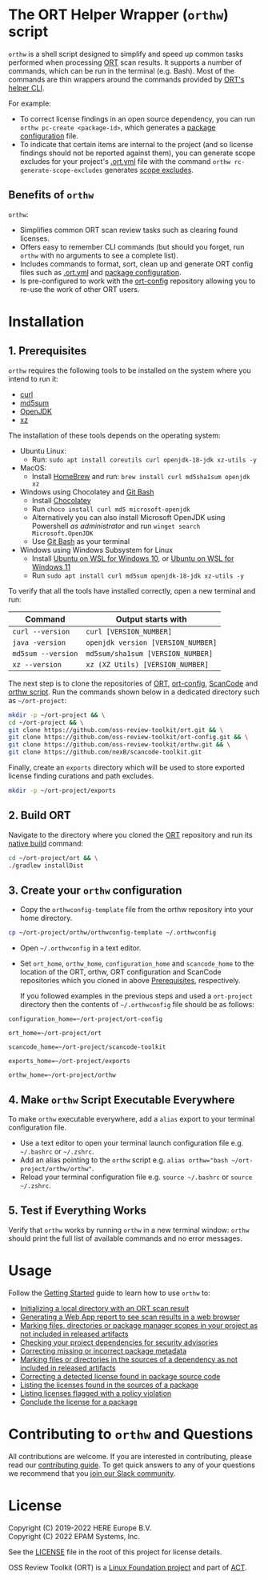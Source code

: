 # The ORT Helper Wrapper (`orthw`) script

`orthw` is a shell script designed to simplify and speed up common tasks performed when processing [ORT][ort]
scan results. It supports a number of commands, which can be run in the terminal (e.g. Bash).
Most of the commands are thin wrappers around the commands provided by [ORT's helper CLI](ort-helper-cli). 

For example:
- To correct license findings in an open source dependency, you can run `orthw pc-create <package-id>`, which generates
  a [package configuration][ort-package-configurations] file.
- To indicate that certain items are internal to the project (and so license findings should not be reported against them), you can generate scope excludes for your project's  [.ort.yml][ort-yml] file with the command `orthw rc-generate-scope-excludes` generates [scope excludes][ort-yml-scope-excludes].

## Benefits of `orthw`

`orthw`:
  - Simplifies common ORT scan review tasks such as clearing found licenses.
  - Offers easy to remember CLI commands (but should you forget, run `orthw` with no arguments to see a complete list).
  - Includes commands to format, sort, clean up and generate ORT config files such as [.ort.yml][ort-yml] and [package configuration][ort-package-configurations].
  - Is pre-configured to work with the [ort-config] repository allowing you to re-use the work of other ORT users.

# Installation

## 1. Prerequisites

`orthw` requires the following tools to be installed on the system where you intend to run it:

* [curl](https://curl.se)
* [md5sum](https://linux.die.net/man/1/md5sum)
* [OpenJDK](https://openjdk.org/)
* [xz](https://linux.die.net/man/1/xz)

The installation of these tools depends on the operating system:
- Ubuntu Linux: 
  - Run: `sudo apt install coreutils curl openjdk-18-jdk xz-utils -y`
- MacOS: 
  - Install [HomeBrew][homebrew] and run: `brew install curl md5sha1sum openjdk xz`
- Windows using Chocolatey and [Git Bash][git-bash]
  - Install [Chocolatey][chocolatey]
  - Run `choco install curl md5 microsoft-openjdk`
  - Alternatively you can also install Microsoft OpenJDK using Powershell _as administrator_ and run `winget search Microsoft.OpenJDK`
  - Use [Git Bash][git-bash] as your terminal
- Windows using Windows Subsystem for Linux
  - Install [Ubuntu on WSL for Windows 10][ubuntu-wsl-win-10], or [Ubuntu on WSL for Windows 11][ubuntu-wsl-win-11]
  - Run `sudo apt install curl md5sum openjdk-18-jdk xz-utils -y`

 To verify that all the tools have installed correctly, open a new terminal and run:

| Command           | Output starts with                 |
|-------------------|------------------------------------|
| `curl --version`  | `curl [VERSION_NUMBER]`            |
| `java -version`   | `openjdk version [VERSION_NUMBER]` |
| `md5sum --version`| `md5sum/sha1sum [VERSION_NUMBER]`  |
| `xz --version`    | `xz (XZ Utils) [VERSION_NUMBER]`   |

The next step is to clone the repositories of [ORT][ort], [ort-config], [ScanCode][scancode] and [orthw script][orthw].
Run the commands shown below in a dedicated directory such as `~/ort-project`:

```bash
mkdir -p ~/ort-project && \
cd ~/ort-project && \
git clone https://github.com/oss-review-toolkit/ort.git && \
git clone https://github.com/oss-review-toolkit/ort-config.git && \
git clone https://github.com/oss-review-toolkit/orthw.git && \
git clone https://github.com/nexB/scancode-toolkit.git
```

Finally, create an `exports` directory which will be used to store exported license finding curations and path excludes.

```bash
mkdir -p ~/ort-project/exports
```

## 2. Build ORT

Navigate to the directory where you cloned the [ORT][ort] repository and run its [native build][ort-build-native] command:

```bash
cd ~/ort-project/ort && \
./gradlew installDist
```

## 3. Create your `orthw` configuration

- Copy the `orthwconfig-template` file from the orthw repository into your home directory.

```bash
cp ~/ort-project/orthw/orthwconfig-template ~/.orthwconfig
```

- Open `~/.orthwconfig` in a text editor.
- Set `ort_home`, `orthw_home`, `configuration_home` and `scancode_home` to the location of the ORT, orthw, ORT
  configuration and ScanCode repositories which you cloned in above [Prerequisites](#1-prerequisites), respectively.

  If you followed examples in the previous steps and used a `ort-project` directory then
  the contents of `~/.orthwconfig` file should be as follows:

```
configuration_home=~/ort-project/ort-config

ort_home=~/ort-project/ort

scancode_home=~/ort-project/scancode-toolkit

exports_home=~/ort-project/exports

orthw_home=~/ort-project/orthw
```

## 4. Make `orthw` Script Executable Everywhere

To make `orthw` executable everywhere, add a `alias` export to your terminal configuration file.

- Use a text editor to open your terminal launch configuration file e.g. `~/.bashrc` or `~/.zshrc`.
- Add an alias pointing to the `orthw` script e.g. `alias orthw="bash ~/ort-project/orthw/orthw"`.
- Reload your terminal configuration file e.g. `source ~/.bashrc` or `source ~/.zshrc`.

## 5. Test if Everything Works

Verify that `orthw` works by  running `orthw` in a new terminal window: `orthw` should print the full list of available commands and no error messages.

# Usage

Follow the [Getting Started][gs] guide to learn how to use `orthw` to:
- [Initializing a local directory with an ORT scan result][gs-orthw-init]
- [Generating a Web App report to see scan results in a web browser][gs-orthw-report-webapp]
- [Marking files, directories or package manager scopes in your project as not included in released artifacts][gs-orthw-rc-excludes]
- [Checking your project dependencies for security advisories][gs-orthw-check-advisories]
- [Correcting missing or incorrect package metadata][gs-orthw-curations]
- [Marking files or directories in the sources of a dependency as not included in released artifacts][gs-orthw-pc-excludes]
- [Correcting a detected license found in package source code][gs-orthw-pc-create]
- [Listing the licenses found in the sources of a package][gs-orthw-licenses]
- [Listing licenses flagged with a policy violation][gs-orthw-offending-licenses]
- [Conclude the license for a package][gs-orthw-concluded-license-curation]

# Contributing to `orthw` and Questions

All contributions are welcome. If you are interested in contributing, please read our
[contributing guide][ort-contributing]. To get quick answers to any of your questions
we recommend that you [join our Slack community][ort-slack].

# License

Copyright (C) 2019-2022 HERE Europe B.V.\
Copyright (C) 2022 EPAM Systems, Inc.

See the [LICENSE](./LICENSE) file in the root of this project for license details.

OSS Review Toolkit (ORT) is a [Linux Foundation project](https://www.linuxfoundation.org) and part of
[ACT](https://automatecompliance.org/).

[chocolatey]: https://chocolatey.org/
[git-bash]: https://git-scm.com/download/win
[gs]: docs/getting-started.md
[gs-orthw-check-advisories]: docs/getting-started.md#orthw-check-advisories
[gs-orthw-copyrights]: docs/getting-started.md#orthw-copyrights
[gs-orthw-concluded-license-curation]: docs/getting-started.md#orthw-concluded-license-curation
[gs-orthw-curations]: docs/getting-started.md#orthw-curations
[gs-orthw-init]: docs/getting-started.md#orthw-init
[gs-orthw-license-choice]: docs/getting-started.md#orthw-license-choice
[gs-orthw-licenses]: docs/getting-started.md#orthw-licenses
[gs-orthw-offending-licenses]: docs/getting-started.md#orthw-offending-licenses
[gs-orthw-pc-create]: docs/getting-started.md#orthw-pc-create
[gs-orthw-pc-excludes]: docs/getting-started.md#orthw-pc-excludes
[gs-orthw-report-webapp]: docs/getting-started.md#orthw-report-webapp
[gs-orthw-rc-excludes]: docs/getting-started.md#orthw-rc-excludes
[homebrew]: https://brew.sh/
[ort]: https://github.com/oss-review-toolkit/ort
[ort-config]: https://github.com/oss-review-toolkit/ort-config
[ort-contributing]: https://github.com/oss-review-toolkit/.github/blob/main/CONTRIBUTING.md
[ort-curations]: https://github.com/oss-review-toolkit/ort/blob/main/docs/config-file-curations-yml.md
[ort-build-native]: https://github.com/oss-review-toolkit/ort#build-natively
[ort-helper-cli]: https://github.com/oss-review-toolkit/ort/tree/main/helper-cli
[ort-package-configurations]: https://github.com/oss-review-toolkit/ort/blob/main/docs/config-file-package-configuration-yml.md
[ort-slack]: https://join.slack.com/t/ort-talk/shared_invite/zt-1c7yi4sj6-mk7R1fAa6ZdW5MQ6DfAVRg
[ort-yml]: https://github.com/oss-review-toolkit/ort/blob/main/docs/config-file-ort-yml.md
[ort-yml-scope-excludes]: https://github.com/oss-review-toolkit/ort/blob/main/docs/config-file-ort-yml.md#excluding-scopes
[orthw]: https://github.com/oss-review-toolkit/orthw
[scancode]: https://github.com/nexB/scancode-toolkit
[ubuntu-wsl-win-10]: https://ubuntu.com/tutorials/install-ubuntu-on-wsl2-on-windows-10#1-overview
[ubuntu-wsl-win-11]: https://ubuntu.com/tutorials/install-ubuntu-on-wsl2-on-windows-11-with-gui-support#1-overview
